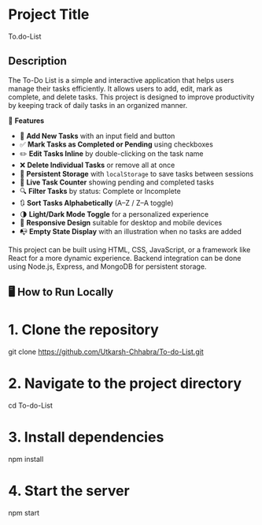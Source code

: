 # Project Title
To.do-List

## Description
The To-Do List is a simple and interactive application that helps users manage their tasks efficiently. It allows users to add, edit, mark as complete, and delete tasks. This project is designed to improve productivity by keeping track of daily tasks in an organized manner.

🚀 **Features**

- 📝 **Add New Tasks** with an input field and button
- ✅ **Mark Tasks as Completed or Pending** using checkboxes
- ✏️ **Edit Tasks Inline** by double-clicking on the task name
- ❌ **Delete Individual Tasks** or remove all at once
- 💾 **Persistent Storage** with `localStorage` to save tasks between sessions
- 🔢 **Live Task Counter** showing pending and completed tasks
- 🔍 **Filter Tasks** by status: Complete or Incomplete
- 🔃 **Sort Tasks Alphabetically** (A–Z / Z–A toggle)
- 🌗 **Light/Dark Mode Toggle** for a personalized experience
- 📱 **Responsive Design** suitable for desktop and mobile devices
- 📭 **Empty State Display** with an illustration when no tasks are added


This project can be built using HTML, CSS, JavaScript, or a framework like React for a more dynamic experience. Backend integration can be done using Node.js, Express, and MongoDB for persistent storage.
## 🖥️ How to Run Locally

# 1. Clone the repository
git clone https://github.com/Utkarsh-Chhabra/To-do-List.git

# 2. Navigate to the project directory
cd To-do-List

# 3. Install dependencies
npm install

# 4. Start the server
npm start
